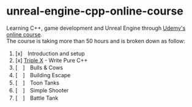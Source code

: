 # unreal-engine-cpp-online-course

Learning C++, game development and Unreal Engine through [Udemy's online course](https://www.udemy.com/course/unrealcourse).  
The course is taking more than 50 hours and is broken down as follow:  
1. [x]　Introduction and setup
2. [x] [Triple X](https://github.com/n-meunier/unreal-engine-cpp-online-course/tree/develop/triple-x) - Write Pure C++
3. [　]　Bulls & Cows
4. [　]　Building Escape
5. [　]　Toon Tanks
6. [　]　Simple Shooter
7. [　]　Battle Tank

